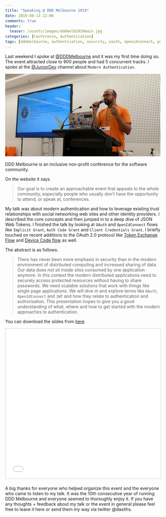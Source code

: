 ```yaml
---
title: "Speaking @ DDD Melbourne 2019"
date: 2019-08-13 22:06
comments: true
header:
  teaser: /assets/images/dddmelb2019main.jpg
categories: [Conference, Authentication]
tags: [dddmelbourne, authentication, security, oauth, openidconnect, public speaking]
---
```

Last weekend I spoke at [@DDDMelbourne](https://www.dddmelbourne.com/) and it was my first time doing so. The event attracted close to 900 people and had 5 concurrent tracks. I spoke at the [@JuniorDev](https://twitter.com/juniordev_io) channel about `Modern Authentication`.

![Audience](/assets/images/dddmelb2019main.jpg)

DDD Melbourne is an inclusive non-profit conference for the software community.

On the website it says
> Our goal is to create an approachable event that appeals to the whole community, especially people who usually don’t have the opportunity to attend, or speak at, conferences.

My talk was about modern authentication and how to leverage existing trust relationships with social networking web sites and other identity providers. I described the core concepts and then jumped in to a deep dive of JSON Web Tokens. I finished the talk by looking at `OAuth` and `OpenIdConnect` flows like `Implicit Grant`, `Auth Code Grant` and `Client Credentials Grant`. I briefly touched on recent additions to the OAuth 2.0 protocol like [Token Exchange Flow](https://tools.ietf.org/html/draft-ietf-oauth-token-exchange-12) and [Device Code flow](https://tools.ietf.org/html/draft-ietf-oauth-device-flow) as well.

The abstract is as follows.

> There has never been more emphasis in security than in the modern environment of distributed computing and increased sharing of data. Our data does not sit inside silos consumed by one application anymore. In this context the modern distributed applications need to securely access protected resources without having to share passwords. We need scalable solutions that work with things like single page applications. We will dive in and explore terms like `OAuth`, `OpenIdConnect` and `JWT` and how they relate to authentication and authorisation. This presentation hopes to give you a good understanding of what, where and how to get started with the modern approaches to authentication.

You can download the slides from <a href="https://www.slideshare.net/DasithWijesiriwarden/ddd-melbourne-2019-modern-authentication-101-161977250" target="_blank" rel="noopener">here</a>

<iframe src="//www.slideshare.net/slideshow/embed_code/key/teBa6Y4awJ4QJB" width="595" height="485" frameborder="0" marginwidth="0" marginheight="0" scrolling="no" style="border:1px solid #CCC; border-width:1px; margin-bottom:5px; max-width: 100%;" allowfullscreen> </iframe> 

A big thanks for everyone who helped organize this event and the everyone who came to listen to my talk. It was the 10th consecutive year of running DDD Melbourne and everyone seemed to thoroughly enjoy it. If you have any thoughts + feedback about my talk or the event in general please feel free to leave it here or send them my way via twitter @dasiths.
